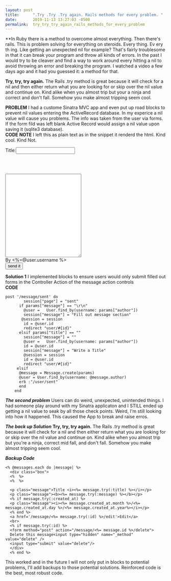 ```yaml
---
layout: post
title:      ".Try .Try .Try again. Rails methods for every problem. "
date:       2019-11-13 13:27:03 -0500
permalink:  try_try_try_again_rails_methods_for_every_problem
---
```


 
**In Ruby there is a method to overcome almost everything. Then there's rails. This is problem solving for everything on steroids.  Every thing. Ev ery th ing. Like getting an unexpected nil for example? That's fairly troublesome in that it can break your program and throw all kinds of errors. In the past I would try to be cleaver and find a way to work around every hitting a nil to avoid throwing an error and breaking the program. I watched a video a few days ago and it had you guessed it: a method for that. 

**Try, try, try again.** The Rails .try method is great because it will check for a nil and then either return what you are looking for or skip over the nil value and continue on. Kind alike when you almost trip but your a ninja and correct and don't fall. Somehow you make almost tripping seem cool.  

**PROBLEM** I had a custome Sinatra MVC app and even put up road blocks to prevent nil values entering the ActiveRecord database. In my experice a nil value will cause you problems. The info was taken from the user via forms. If the form fild was left blank Active Record would assign a nil value upon saving it (sqlite3 database).  
**CODE** 
**NOTE** I left this as plain text as in the snippet it renderd the html. Kind cool. Kind Not.  

<form action="/message/sent" method="POST">
<p>Title:<input type="text" name="title" id="title"></p>

<br><br>

<textarea class = "content" name="message" rows="17" cols="27">

</textarea> 
<br>
<input type="hidden" name="user_id" value="<%= @user.id %>">
<input type="hidden" name="author" value="<%= @user.username %>" checked >By <%=@user.username %><br>
<input type="submit" id="submit" value="send it">  
</form>

**Solution 1** I implemented blocks to ensure users would only submit filled out forms in the Controller Action of the message action controls   
**CODE** 
```  
post '/message/sent' do  
        session["page"] = "sent"
      if params["message"] == "\r\n"
        @user =   User.find_by(username: params["author"])
        session["message"] = "Fill out message section" 
       @session = session
        id = @user.id
        redirect "user/#{id}"
      elsif params["title"] == ""
        session["message"] = ""
        @user =   User.find_by(username: params["author"])
        id = @user.id
        session["message"] = "Write a Title"
        @session = session 
        id = @user.id
        redirect "user/#{id}"
     elsif 
      @message = Message.create(params)
      @user = User.find_by(username: @message.author) 
      erb :"/user/sent" 
      end 
    end
```
 
***The second problem*** Users can do weird, unexpected, unintended things. I had someone play around with my Sinatra applicaton and I STILL ended up getting a nil value to seak by all those check points. Weird, I'm still looking into how it happened. This caused the App to break and raise erros. 

***The back up Solution***
 **Try, try, try again.** The Rails .try method is great because it will check for a nil and then either return what you are looking for or skip over the nil value and continue on. Kind alike when you almost trip but you're a ninja, correct mid fall, and don't fall. Somehow you make almost tripping seem cool.  
 
***Backup Code***
```
<% @messages.each do |message| %>   
  <div class="box"> 
  <%  %> 
  <%  %> 
  
  <p class="message">Title <i><%= message.try(:title) %></i></p>
  <p class="message"><b><%= message.try(:message) %></b></p>  
  <% if message.try(:created_at) %>
  <p class="message"><i><%= message.created_at.month %>/<%= message.created_at.day %>/<%= message.created_at.year%></i></p> 
  <% end %> 
  <a href='/message/<%= message.try(:id) %>/edit'>Edit</a>
  <br> 
  <% if message.try(:id) %>
  <form method="post" action="/message/<%= message.id %>/delete"> 
  Delete this message<input type="hidden" name="_method" value="delete" />
  <input type="submit" value="delete"/>
  </div>
  <% end %>
``` 

This worked and in the future I will not only put in blocks to potential problems, I'll add backups to those potential solutions. Reinforced code is the best, most robust code. 

